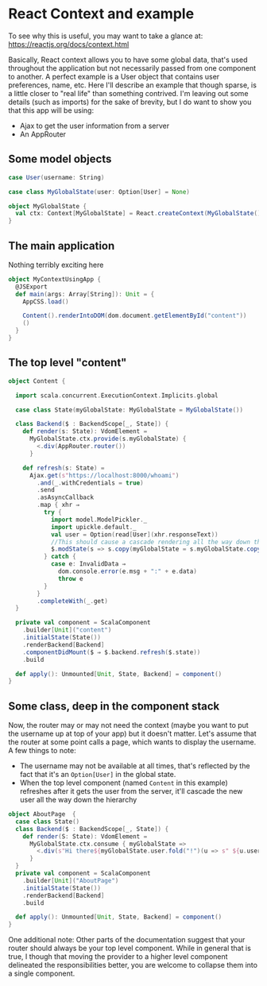 # React Context and example

To see why this is useful, you may want to take a glance at: https://reactjs.org/docs/context.html

Basically, React context allows you to have some global data, that's used throughout the application but not necessarily passed from one component to another.
A perfect example is a User object that contains user preferences, name, etc. Here I'll describe an example that though sparse, is a little closer to "real life" than
something contrived. I'm leaving out some details (such as imports) for the sake of brevity, but I do want to show you that this app will be using:

- Ajax to get the user information from a server
- An AppRouter

## Some model objects
```scala
case User(username: String)

case class MyGlobalState(user: Option[User] = None)

object MyGlobalState {
  val ctx: Context[MyGlobalState] = React.createContext(MyGlobalState())
}
```

## The main application
Nothing terribly exciting here
```scala
object MyContextUsingApp {
  @JSExport
  def main(args: Array[String]): Unit = {
    AppCSS.load()

    Content().renderIntoDOM(dom.document.getElementById("content"))
    ()
  }
}
```
## The top level "content"
```scala
object Content {

  import scala.concurrent.ExecutionContext.Implicits.global

  case class State(myGlobalState: MyGlobalState = MyGlobalState())

  class Backend($ : BackendScope[_, State]) {
    def render(s: State): VdomElement =
      MyGlobalState.ctx.provide(s.myGlobalState) {
        <.div(AppRouter.router())
      }

    def refresh(s: State) =
      Ajax.get(s"https://localhost:8000/whoami")
        .and(_.withCredentials = true)
        .send
        .asAsyncCallback
        .map { xhr ⇒
          try {
            import model.ModelPickler._
            import upickle.default._
            val user = Option(read[User](xhr.responseText))
            //This should cause a cascade rendering all the way down the component stack
            $.modState(s => s.copy(myGlobalState = s.myGlobalState.copy(user = user)))  
          } catch {
            case e: InvalidData ⇒
              dom.console.error(e.msg + ":" + e.data)
              throw e
          }
        }
        .completeWith(_.get)
  }

  private val component = ScalaComponent
    .builder[Unit]("content")
    .initialState(State())
    .renderBackend[Backend]
    .componentDidMount($ ⇒ $.backend.refresh($.state))
    .build

  def apply(): Unmounted[Unit, State, Backend] = component()
}
```

## Some class, deep in the component stack
Now, the router may or may not need the context (maybe you want to put the username up at top of your app) but it doesn't matter. Let's assume that the router at
some point calls a page, which wants to display the username. A few things to note:
- The username may not be available at all times, that's reflected by the fact that it's an ```Option[User]``` in the global state.
- When the top level component (named ```Content``` in this example) refreshes after it gets the user from the server, it'll cascade the new user all the way down the hierarchy

```scala
object AboutPage  {
  case class State()
  class Backend($ : BackendScope[_, State]) {
    def render(S: State): VdomElement =
      MyGlobalState.ctx.consume { myGlobalState =>
        <.div(s"Hi there${myGlobalState.user.fold("!")(u => s" ${u.username}!")}")
      }
  }
  private val component = ScalaComponent
    .builder[Unit]("AboutPage")
    .initialState(State())
    .renderBackend[Backend]
    .build

  def apply(): Unmounted[Unit, State, Backend] = component()
}
```

One additional note: Other parts of the documentation suggest that your router should always be your top level component. While in general that is true,
I though that moving the provider to a higher level component delineated the responsibilities better, you are welcome to collapse them into a single 
component. 

